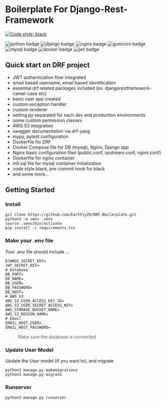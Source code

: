 # Boilerplate For Django-Rest-Framework

[![Code style: black](https://img.shields.io/badge/code%20style-black-000000.svg)](https://github.com/psf/black)

![python badge](https://img.shields.io/badge/Python-3776AB?style=flat-square&logo=Python&logoColor=white)
![django badge](https://img.shields.io/badge/Django-092E20?style=flat-square&logo=Django&logoColor=white)
![nginx badge](https://img.shields.io/badge/NGINX-009639?style=flat-square&logo=NGINX&logoColor=white)
![gunicorn badge](https://img.shields.io/badge/Gunicorn-499848?style=flat-square&logo=Gunicorn&logoColor=white)
![mysql badge](https://img.shields.io/badge/MySQL-4479A1?style=flat-square&logo=MySQL&logoColor=white)
![docker badge](https://img.shields.io/badge/Docker-2496ED?style=flat-square&logo=Docker&logoColor=white)
![jwt badge](https://img.shields.io/badge/JSON_Web_Tokens-000000?style=flat-square&logo=JsonWebTokens&logoColor=white)

## Quick start on DRF project
* JWT authentication flow integrated
* email based username, email based identification
* essential drf related packages included (ex. djangorestframework-camel-case etc)
* basic user app created
* custom exception handler
* custom renderer
* setting.py separated for each dev and production environments
* some custom permission classes
* AWS S3 integration 
* swagger documentation via drf-yasg
* mypy, pytest configuration
* Dockerfile for DRF
* Docker Compose file for DB (mysql), Nginx, Django app
* Nginx basic configuration files (public.conf, upstream.conf, nginx.conf)
* Dockerfile for nginx container
* init.sql file for mysql container initialization
* code style black, pre-commit hook for black
* and some more...

## Getting Started

### Install
```shell
git clone https://github.com/EarthlyZ9/DRF-Boilerplate.git
python3 -m venv .venv
source .venv/bin/activate
pip install -r requirements.txt
```

### Make your .env file
Your .env file should include ...
```text
DJANGO_SECRET_KEY=
JWT_SECRET_KEY=
# Database
DB_PORT=
DB_NAME=
DB_USER=
DB_PASSWORD=
DB_HOST=
# AWS S3
AWS_S3_USER_ACCESS_KEY_ID=
AWS_S3_USER_SECRET_ACCESS_KEY=
AWS_STORAGE_BUCKET_NAME=
AWS_S3_REGION_NAME=
# Email
EMAIL_HOST_USER=
EMAIL_HOST_PASSWORD=
```
> Make sure the database is connected

### Update User Model
Update the User model (if  you want to), and migrate
```shell
python3 manage.py makemigrations
python3 manage.py migrate
```

### Runserver
```shell
python3 manage.py runserver
```
